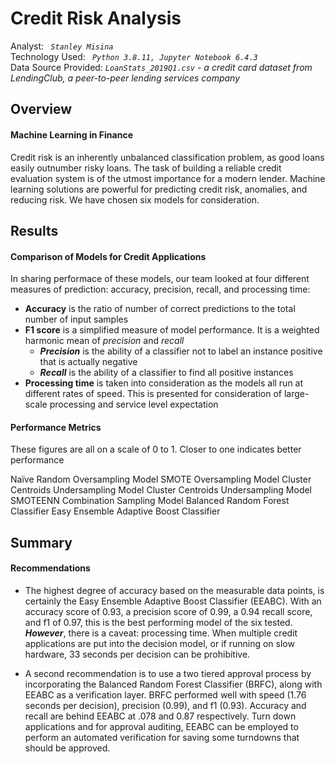 # Credit Risk Analysis
Analyst: <code><i> Stanley Misina</i></code><br />
Technology Used: <i><code> Python 3.8.11, Jupyter Notebook 6.4.3 </i> </code> <br />
Data Source Provided: <i><code>LoanStats_2019Q1.csv</code> - a credit card dataset from LendingClub, a peer-to-peer lending services company</i>

## Overview
#### Machine Learning in Finance
Credit risk is an inherently unbalanced classification problem, as good loans easily outnumber risky loans. The task of building a reliable credit evaluation system is of the utmost importance for a modern lender. Machine learning solutions are powerful for predicting credit risk, anomalies, and reducing risk. We have chosen six models for consideration.

## Results
#### Comparison of Models for Credit Applications
In sharing performace of these models, our team looked at four different measures of prediction: accuracy, precision, recall, and processing time:
- **Accuracy** is the ratio of number of correct predictions to the total number of input samples
- **F1 score** is a simplified measure of model performance. It is a weighted harmonic mean of _precision_ and _recall_
  - _**Precision**_ is the ability of a classifier not to label an instance positive that is actually negative
  - _**Recall**_ is the ability of a classifier to find all positive instances
-  **Processing time** is taken into consideration as the models all run at different rates of speed. This is presented for consideration of large-scale processing and service level expectation

#### Performance Metrics
These figures are all on a scale of 0 to 1. Closer to one indicates better performance

Naïve Random Oversampling Model SMOTE Oversampling Model Cluster Centroids Undersampling Model Cluster Centroids Undersampling Model SMOTEENN Combination Sampling Model Balanced Random Forest Classifier Easy Ensemble Adaptive Boost Classifier

## Summary
#### Recommendations
- The highest degree of accuracy based on the measurable data points, is certainly the Easy Ensemble Adaptive Boost Classifier (EEABC). With an accuracy score of 0.93, a precision score of 0.99, a 0.94 recall score, and f1 of 0.97, this is the best performing model of the six tested. **_However_**, there is a caveat: processing time. When multiple credit applications are put into the decision model, or if running on slow hardware, 33 seconds per decision can be prohibitive.

- A second recommendation is to use a two tiered approval process by incorporating the Balanced Random Forest Classifier (BRFC), along with EEABC as a verification layer. BRFC performed well with speed (1.76 seconds per decision), precision (0.99), and f1 (0.93). Accuracy and recall are behind EEABC at .078 and 0.87 respectively. Turn down applications and for approval auditing, EEABC can be employed to perform an automated verification for saving some turndowns that should be approved.
